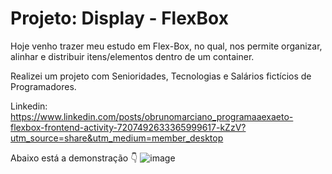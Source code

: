 <h1>Projeto: Display - FlexBox</h1>

Hoje venho trazer meu estudo em Flex-Box, no qual, nos permite organizar, alinhar e distribuir itens/elementos dentro de um container.

Realizei um projeto com Senioridades, Tecnologias e Salários fictícios de Programadores. 


Linkedin: https://www.linkedin.com/posts/obrunomarciano_programaaexaeto-flexbox-frontend-activity-7207492633365999617-kZzV?utm_source=share&utm_medium=member_desktop

Abaixo está a demonstração 👇
![image](https://github.com/obrunomarciano/Display-FlexBox/assets/122938679/b41f8336-ed95-4852-934e-9cc5942d760d)
